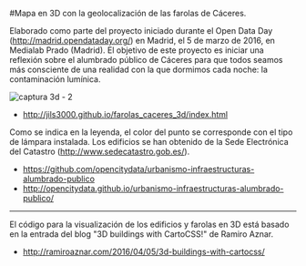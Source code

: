 ﻿#Mapa en 3D con la geolocalización de las farolas de Cáceres.

Elaborado como parte del proyecto iniciado durante el Open Data Day (http://madrid.opendataday.org/) en Madrid, el 5 de marzo de 2016, en Medialab Prado (Madrid). El objetivo de este proyecto es iniciar una reflexión sobre el alumbrado público de Cáceres para que todos seamos más consciente de una realidad con la que dormimos cada noche: la contaminación lumínica.

![captura 3d - 2](https://cloud.githubusercontent.com/assets/11415111/14582179/51cb7074-03fe-11e6-9b5e-f5d0dd02b3e3.PNG)

*  http://jils3000.github.io/farolas_caceres_3d/index.html

Como se indica en la leyenda, el color del punto se corresponde con el tipo de lámpara instalada.
Los edificios se han obtenido de la Sede Electrónica del Catastro (http://www.sedecatastro.gob.es/).

* https://github.com/opencitydata/urbanismo-infraestructuras-alumbrado-publico
* http://opencitydata.github.io/urbanismo-infraestructuras-alumbrado-publico/

-----------------------------------------------------------------------

El código para la visualización de los edificios y farolas en 3D está basado en la entrada del blog "3D buildings with CartoCSS!" de Ramiro Aznar.

* http://ramiroaznar.com/2016/04/05/3d-buildings-with-cartocss/



